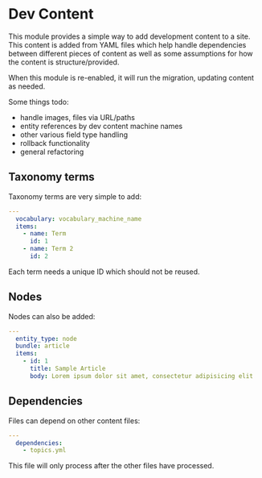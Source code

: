 # Dev Content

This module provides a simple way to add development content to a site. This
content is added from YAML files which help handle dependencies between
different pieces of content as well as some assumptions for how the content
is structure/provided.

When this module is re-enabled, it will run the migration, updating content as
needed.

Some things todo:

- handle images, files via URL/paths
- entity references by dev content machine names
- other various field type handling
- rollback functionality
- general refactoring

## Taxonomy terms

Taxonomy terms are very simple to add:

```yaml
---
  vocabulary: vocabulary_machine_name
  items:
    - name: Term
      id: 1
    - name: Term 2
      id: 2
```

Each term needs a unique ID which should not be reused.

## Nodes

Nodes can also be added:

```yaml
---
  entity_type: node
  bundle: article
  items:
    - id: 1
      title: Sample Article
      body: Lorem ipsum dolor sit amet, consectetur adipisicing elit
```

## Dependencies

Files can depend on other content files:

```yaml
---
  dependencies:
    - topics.yml
```

This file will only process after the other files have processed.
